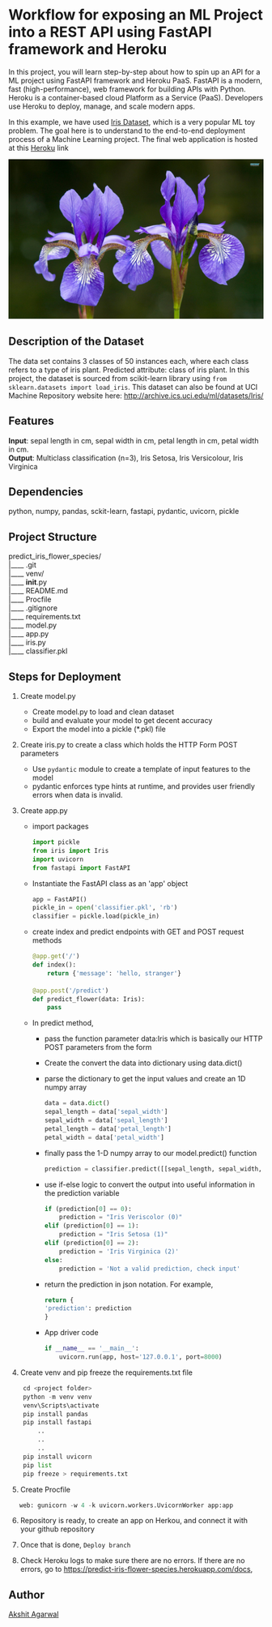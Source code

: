 # Workflow for exposing an ML Project into a REST API using FastAPI framework and Heroku
In this project, you will learn step-by-step about how to spin up an API for a ML project using FastAPI framework and Heroku PaaS. 
FastAPI is a modern, fast (high-performance), web framework for building APIs with Python.  
Heroku is a container-based cloud Platform as a Service (PaaS). Developers use Heroku to deploy, manage, and scale modern apps.

In this example, we have used [Iris Dataset](http://archive.ics.uci.edu/ml/datasets/Iris/), which is a very popular ML toy problem.
The goal here is to understand to the end-to-end deployment process of a Machine Learning project. The final web application is hosted at this [Heroku](https://predict-iris-flower-species.herokuapp.com/docs) link

![alt text](classifier.jpg)

## Description of the Dataset
The data set contains 3 classes of 50 instances each, where each class refers to a type of iris plant. 
Predicted attribute: class of iris plant. In this project, the dataset is sourced from scikit-learn library using `from sklearn.datasets import load_iris`. This dataset can also be found at UCI Machine Repository website here: http://archive.ics.uci.edu/ml/datasets/Iris/

## Features
**Input**: sepal length in cm, sepal width in cm, petal length in cm, petal width in cm. <br/>
**Output**: Multiclass classification (n=3), Iris Setosa, Iris Versicolour, Iris Virginica 

## Dependencies
python, numpy, pandas, sckit-learn, fastapi, pydantic, uvicorn, pickle

## Project Structure
predict_iris_flower_species/<br/>
    |____ .git<br/>
    |____ venv/<br/>
    |____ __init__.py <br/>
    |____ README.md <br/>
    |____ Procfile <br/>
    |____ .gitignore <br/>
    |____ requirements.txt <br/>
    |____ model.py <br/>
    |____ app.py <br/>
    |____ iris.py <br/>
    |____ classifier.pkl <br/>

## Steps for Deployment

1. Create model.py
    - Create model.py to load and clean dataset
    - build and evaluate your model to get decent accuracy
    - Export the model into a pickle (*.pkl) file

2. Create iris.py to create a class which holds the HTTP Form POST parameters
    - Use `pydantic` module to create a template of input features to the model
    - pydantic enforces type hints at runtime, and provides user friendly errors when data is invalid.

3. Create app.py
    - import packages
        ```python
        import pickle
        from iris import Iris
        import uvicorn
        from fastapi import FastAPI
        ```
    - Instantiate the FastAPI class as an 'app' object
       ```python
       app = FastAPI()
       pickle_in = open('classifier.pkl', 'rb')
       classifier = pickle.load(pickle_in)
       ```
    - create index and predict endpoints with GET and POST request methods
        ```python
        @app.get('/')
        def index():
            return {'message': 'hello, stranger'}

        @app.post('/predict')
        def predict_flower(data: Iris):
            pass
        ```
    - In predict method, 
        - pass the function parameter data:Iris which is basically our HTTP POST parameters from the form
        - Create the convert the data into dictionary using data.dict()
        - parse the dictionary to get the input values and create an 1D numpy array
            ```python
            data = data.dict()
            sepal_length = data['sepal_width']
            sepal_width = data['sepal_length']
            petal_length = data['petal_length']
            petal_width = data['petal_width']
            ```
        - finally pass the 1-D numpy array to our model.predict() function
            ```python
            prediction = classifier.predict([[sepal_length, sepal_width, petal_length, petal_width]])
            ```
        - use if-else logic to convert the output into useful information in the prediction variable
            ```python
            if (prediction[0] == 0):
                prediction = "Iris Veriscolor (0)"
            elif (prediction[0] == 1):
                prediction = "Iris Setosa (1)"
            elif (prediction[0] == 2):
                prediction = 'Iris Virginica (2)'
            else:
                prediction = 'Not a valid prediction, check input'
            ```
        - return the prediction in json notation. For example,
            ```python
            return {
            'prediction': prediction
            }
            ```
            
        - App driver code
            ```python
            if __name__ == '__main__':
                uvicorn.run(app, host='127.0.0.1', port=8000)
            ```
4. Create venv and pip freeze the requirements.txt file
```python
    cd <project folder>
    python -m venv venv
    venv\Scripts\activate
    pip install pandas
    pip install fastapi
        ..
        ..
        ..
    pip install uvicorn
    pip list
    pip freeze > requirements.txt
```

5. Create Procfile
```python
   web: gunicorn -w 4 -k uvicorn.workers.UvicornWorker app:app
```
6. Repository is ready, to create an app on Herkou, and connect it with your github repository

7. Once that is done, `Deploy branch`

8. Check Heroku logs to make sure there are no errors. If there are no errors, go to https://predict-iris-flower-species.herokuapp.com/docs, 
  

## Author
[Akshit Agarwal](https://www.linkedin.com/in/akshit-agarwal93/)

